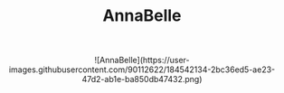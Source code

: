<h1 align="center" >AnnaBelle</h1>
<br><br>
<div align="center">
![AnnaBelle](https://user-images.githubusercontent.com/90112622/184542134-2bc36ed5-ae23-47d2-ab1e-ba850db47432.png)
